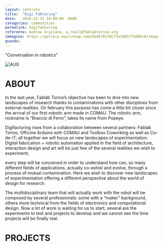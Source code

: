 ```yaml
---
layout: centrale
title:  "Digi Fabturing"
date:   2016-12-31 10:00:00 -0600
categories: communities
permalink: digifabturing
referente: Andrea Graziano, a.reali@fablabtorino.org
immagine: https://gallery.mailchimp.com/bbd5781f8c72a1885774d98c0/images/4b961ab0-6c4b-491f-ae61-5982eea81701.png
quando:
---
```


"Conversation in robotics"

<!--more-->
![AUG](http://digifabturing.github.io/LandingPage/img/digifacturing.jpg)

# ABOUT

In the last year, Fablab Torino’s objective has been to dive into new landscapes of research thanks to contaminations with other disciplines from external realities. On february this purpose has come a little bit closer since the arrival of our first robotic arm made in COMAU. The robotic arm, nickname is “Braccio di Ferro”, takes its name from Popeye.

Digifacturing rises from a collaboration between several partners: Fablab Torino, Officine Arduino with COMAU and Toolbox Coworking as well as Co-de-iT; all together we will focus on new landscapes of experimentation. Digital fabrication + robotic automation applied in the field of architecture, interaction design and art will be just few of the several realities we wish to experiment;

every step will be conceived in order to understand how can, so many different fields of applications, actually co-exhist and evolve, through a process of mutual contamination. Here we wish to discover new landscapes of experimentation offering a different perspective about the world of design for research.


The multidisciplinary team that will actually work with the robot will be composed by several professionals: some with a “maker” background, others more technical from the fields of electronics and computational design. Now a lot of work is waiting for us to start; several are the experiments to test and projects to develop and we cannot see the time projects will be finally real.

# PROJECTS
